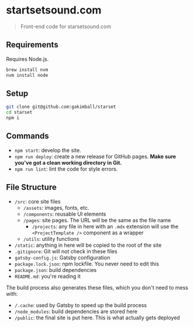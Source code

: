 # startsetsound.com

> Front-end code for starsetsound.com

## Requirements

Requires Node.js.

```bash
brew install nvm
nvm install node
```

## Setup

```bash
git clone git@github.com:gakimball/starset
cd starset
npm i
```

## Commands

- `npm start`: develop the site.
- `npm run deploy`: create a new release for GitHub pages. **Make sure you've got a clean working directory in Git.**
- `npm run lint`: lint the code for style errors.

## File Structure

- `/src`: core site files
  - `/assets`: images, fonts, etc.
  - `/components`: reusable UI elements
  - `/pages`: site pages. The URL will be the same as the file name
    - `/projects`: any file in here with an `.mdx` extension will use the `<ProjectTemplate />` component as a wrapper
  - `/utils`: utility functions
- `/static`: anything in here will be copied to the root of the site
- `.gitignore`: Git will not check in these files
- `gatsby-config.js`: Gatsby configuration
- `package.lock.json`: npm lockfile. You never need to edit this
- `package.json`: build dependencies
- `README.md`: you're reading it

The build process also generates these files, which you don't need to mess with:

- `/.cache`: used by Gatsby to speed up the build process
- `/node_modules`: build dependencies are stored here
- `/public`: the final site is put here. This is what actually gets deployed
